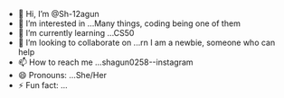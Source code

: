 - 👋 Hi, I’m @Sh-12agun
- 👀 I’m interested in ...Many things, coding being one of them
- 🌱 I’m currently learning ...CS50
- 💞️ I’m looking to collaborate on ...rn I am a newbie, someone who can help
- 📫 How to reach me ...shagun0258--instagram
- 😄 Pronouns: ...She/Her
- ⚡ Fun fact: ...

<!---
Sh-12agun/Sh-12agun is a ✨ special ✨ repository because its `README.md` (this file) appears on your GitHub profile.
You can click the Preview link to take a look at your changes.
--->

